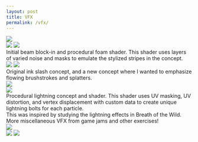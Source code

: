 ```yaml
---
layout: post
title: VFX
permalink: /vfx/
---
```


<!-- {% include video id="727220054" provider="vimeo" %} -->

<div class="img_row">
	<img class="col three" src="{{ site.baseurl }}/documentation/2024_vfxa/_concepts/boilingbeam_conceptfull.png"/>
</div>
<div class="img_row">
	<img class="col half" src="{{ site.baseurl }}/documentation/2024_vfxa/prodlvl_beamblockin_small.gif"/>
	<img class="col half" src="{{ site.baseurl }}/documentation/2024_vfxa/prodlvl_beam_shader_small.gif"/>
</div>
Initial beam block-in and procedural foam shader. This shader uses layers of varied noise and masks to emulate the stylized stripes in the concept.

<div class="img_row">
	<img class="col one" src="{{ site.baseurl }}/documentation/2024_vfxa/_concepts/elemental_slash_concept.PNG"/>
	<img class="col two" src="{{ site.baseurl }}/documentation/2024_vfxa/_concepts/ink_slash_conceptred.png"/>
</div>
Original ink slash concept, and a new concept where I wanted to emphasize flowing brushstrokes and splatters.

<div class="img_row">
	<img class="col three" src="{{ site.baseurl }}/documentation/2024_vfxa/_concepts/lightning_conceptfull.png"/>
</div>
<div class="img_row">
	<img class="col three" src="{{ site.baseurl }}/documentation/2024_vfxa/casestudy_lightningzap_shader.gif"/>
</div>
Procedural lightning concept and shader. This shader uses UV masking, UV distortion, and vertex displacement with custom data to create unique lightning bolts for each particle.<br>
This was inspired by studying the lightning effects in Breath of the Wild.

<br>
More miscellaneous VFX from game jams and other exercises!
<div class="img_row">
	<img class="col half" src="{{ site.baseurl }}/documentation/2024_vfxa/2dfx_smallfx_bubble.gif"/>
	<!-- <img class="col half" src="{{ site.baseurl }}/documentation/2024_bebopbaton/v2_captures/ShortClipsGifs/enemystun_shieldup2.gif"/> ghost nirvanahere-->
</div>
<div class="img_row">
	<img class="col half" src="{{ site.baseurl }}/documentation/2024_bebopbaton/v2_captures/ShortClipsGifs/attackcombo4_enemydeath.gif"/>
	<img class="col half" src="{{ site.baseurl }}/documentation/2024_bebopbaton/v2_captures/ShortClipsGifs/enemystun_shieldup2.gif"/>
</div>


